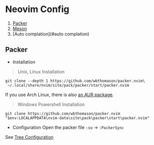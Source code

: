 # Neovim Config
1. [Packer](#packer)
2. [Meson](#meson)
3. [Auto complation](#auto complation)

## Packer
- Installation
> Unix, Linux Installation
```shell
git clone --depth 1 https://github.com/wbthomason/packer.nvim\
 ~/.local/share/nvim/site/pack/packer/start/packer.nvim
```
If you use Arch Linux, there is also [an AUR
package](https://aur.archlinux.org/packages/nvim-packer-git/).

> Windows Powershell Installation
```shell
git clone https://github.com/wbthomason/packer.nvim "$env:LOCALAPPDATA\nvim-data\site\pack\packer\start\packer.nvim"
```
- Configuration
Open the packer file `:so` -> `:PackerSync`


See [Tree Configuration](https://github.com/activeagle/nvim/blob/main/nvim-tree-lua.txt)
